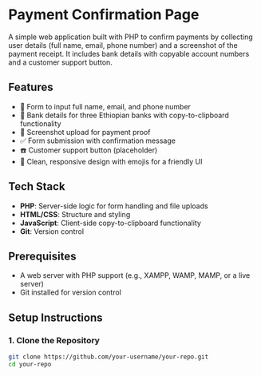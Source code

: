 # Payment Confirmation Page

A simple web application built with PHP to confirm payments by collecting user details (full name, email, phone number) and a screenshot of the payment receipt. It includes bank details with copyable account numbers and a customer support button.

## Features
- 📝 Form to input full name, email, and phone number
- 🏦 Bank details for three Ethiopian banks with copy-to-clipboard functionality
- 📸 Screenshot upload for payment proof
- ✅ Form submission with confirmation message
- ☎️ Customer support button (placeholder)
- 🎨 Clean, responsive design with emojis for a friendly UI

## Tech Stack
- **PHP**: Server-side logic for form handling and file uploads
- **HTML/CSS**: Structure and styling
- **JavaScript**: Client-side copy-to-clipboard functionality
- **Git**: Version control

## Prerequisites
- A web server with PHP support (e.g., XAMPP, WAMP, MAMP, or a live server)
- Git installed for version control

## Setup Instructions

### 1. Clone the Repository
```bash
git clone https://github.com/your-username/your-repo.git
cd your-repo
